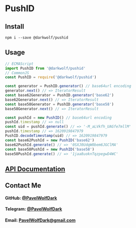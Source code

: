 # PushID
## Install
`npm i --save @darkwolf/pushid`
## Usage
```javascript
// ECMAScript
import PushID from '@darkwolf/pushid'
// CommonJS
const PushID = require('@darkwolf/pushid')

const generator = PushID.generator() // base64url encoding
generator.next() // => IteratorResult
const base62Generator = PushID.generator('base62')
base62Generator.next() // => IteratorResult
const base58Generator = PushID.generator('base58')
base58Generator.next() // => IteratorResult

const pushId = new PushID() // base64url encoding
pushId.timestamp // => null
const uid = pushId.generate() // => '-M_aLVkfh_UAGfe7mllM'
pushId.timestamp // => 1620919847979
PushID.decodeTimestamp(uid) // => 1620919847979
const base62PushId = new PushID('base62')
base62PushId.generate() // => '0SXJ0UdqW0bem6JGClMA'
const base58PushId = new PushID('base58')
base58PushId.generate() // => '1jaa8uoknTqzpegwD4WC'
```
## [API Documentation](https://github.com/Darkwolf/node-pushid/blob/master/docs/API.md)
## Contact Me
#### GitHub: [@PavelWolfDark](https://github.com/PavelWolfDark)
#### Telegram: [@PavelWolfDark](https://t.me/PavelWolfDark)
#### Email: [PavelWolfDark@gmail.com](mailto:PavelWolfDark@gmail.com)
